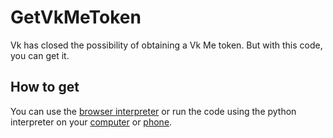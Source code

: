 # GetVkMeToken
Vk has closed the possibility of obtaining a Vk Me token. But with this code, you can get it.
## How to get
You can use the [browser interpreter](https://replit.com/@Alex234323/GetVkMeToken) or run the code using the python interpreter on your [computer](https://www.python.org/downloads/) or [phone](https://play.google.com/store/apps/details?id=ru.iiec.pydroid3).
